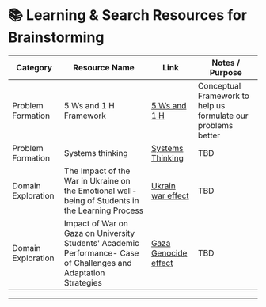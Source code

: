 # 📚 Learning & Search Resources for Brainstorming

| Category            | Resource Name  |Link     | Notes / Purpose |
| ------------------- | -------------- | ----------------| --------------- |
| Problem Formation | 5 Ws and 1 H Framework| [5 Ws and 1 H](https://shorturl.at/8JqnW) | Conceptual Framework to help us formulate our problems better|
| Problem Formation | Systems thinking | [Systems Thinking](https://shorturl.at/3QL8F) |TBD|
|Domain Exploration | The Impact of the War in Ukraine on the Emotional well-being of Students in the Learning Process | [Ukrain war effect](/0_domain_study/resources/The_Impact_of_the_War_in_Ukraine_on_the.pdf) | TBD|
|Domain Exploration | Impact of War on Gaza on University Students' Academic Performance- Case of Challenges and Adaptation Strategies | [Gaza Genocide effect](/0_domain_study/resources/Impact-of-War-on-Gaza-on-University-Students-Academic-Performance-Case-of-Challenges-and-Adaptation-Strategies.pdf) | TBD|

---
